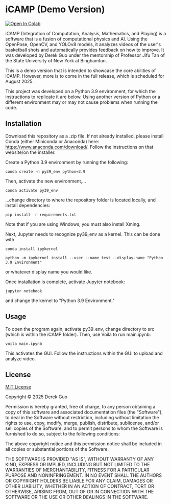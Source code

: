 # iCAMP (Demo Version)
[![Open In Colab](https://colab.research.google.com/assets/colab-badge.svg)](https://colab.research.google.com/github/djg6565/icamp/blob/main/src/OpenPose-OpenCV.ipynb)


iCAMP (Integration of Computation, Analysis, Mathematics, and Playing) is a software that is a fusion of computational physics and AI. Using the OpenPose, OpenCV, and YOLOv8 models, it analyzes videos of the user's basketball shots and automatically provides feedback on how to improve. It was developed by Derek Guo under the mentorship of Professor Jifu Tan of the State University of New York at Binghamton.

This is a demo version that is intended to showcase the core abilities of iCAMP. However, more is to come in the full release, which is scheduled for August 2025.

This project was developed on a Python 3.9 environment, for which the instructions to replicate it are below. Using another version of Python or a different environment may or may not cause problems when running the code.

## Installation

Download this repository as a .zip file. If not already installed, please install Conda (either Miniconda or Anaconda) here: https://www.anaconda.com/download/. Follow the instructions on that website/on the installer.

Create a Python 3.9 environment by running the following: 
```
conda create -n py39_env python=3.9
```
Then, activate the new environment,...
```
conda activate py39_env
```
...change directory to where the repository folder is located locally, and install dependencies:
```
pip install -r requirements.txt
```
Note that if you are using Windows, you must also install Xming.

Next, Jupyter needs to recognize py39_env as a kernel. This can be done with
```
conda install ipykernel
```
```
python -m ipykernel install --user --name test --display-name "Python 3.9 Environment"
```
or whatever display name you would like.

Once installation is complete, activate Jupyter notebook:
```
jupyter notebook
```
and change the kernel to "Python 3.9 Environment."
## Usage
To open the program again, activate py39_env, change directory to src (which is within the iCAMP folder). Then, use Voila to run main.ipynb:
```
voila main.ipynb
```
This activates the GUI. Follow the instructions within the GUI to upload and analyze video.

## License

[MIT License](https://choosealicense.com/licenses/mit/)

Copyright © 2025 Derek Guo

Permission is hereby granted, free of charge, to any person obtaining a copy
of this software and associated documentation files (the "Software"), to deal
in the Software without restriction, including without limitation the rights
to use, copy, modify, merge, publish, distribute, sublicense, and/or sell
copies of the Software, and to permit persons to whom the Software is
furnished to do so, subject to the following conditions:

The above copyright notice and this permission notice shall be included in all
copies or substantial portions of the Software.

THE SOFTWARE IS PROVIDED "AS IS", WITHOUT WARRANTY OF ANY KIND, EXPRESS OR
IMPLIED, INCLUDING BUT NOT LIMITED TO THE WARRANTIES OF MERCHANTABILITY,
FITNESS FOR A PARTICULAR PURPOSE AND NONINFRINGEMENT. IN NO EVENT SHALL THE
AUTHORS OR COPYRIGHT HOLDERS BE LIABLE FOR ANY CLAIM, DAMAGES OR OTHER
LIABILITY, WHETHER IN AN ACTION OF CONTRACT, TORT OR OTHERWISE, ARISING FROM,
OUT OF OR IN CONNECTION WITH THE SOFTWARE OR THE USE OR OTHER DEALINGS IN THE
SOFTWARE.
